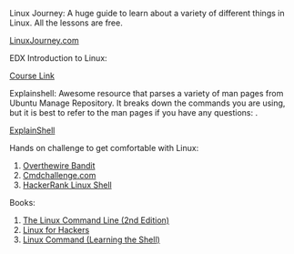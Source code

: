 Linux Journey: A huge guide to learn about a variety of different things in Linux. All the lessons are free.

[LinuxJourney.com](https://linuxjourney.com/)

EDX Introduction to Linux:

[Course Link](https://www.edx.org/course/introduction-to-linux)

Explainshell: Awesome resource that parses a variety of man pages from Ubuntu Manage Repository. It breaks down the commands you are using, but it is best to refer to the man pages if you have any questions: .

[ExplainShell](https://www.explainshell.com/)

Hands on challenge to get comfortable with Linux:

1. [Overthewire Bandit](https://overthewire.org/wargames/bandit/)
2. [Cmdchallenge.com](https://cmdchallenge.com/)
3. [HackerRank Linux Shell](https://www.hackerrank.com/domains/shell)

Books:

1. [The Linux Command Line (2nd Edition)](https://nostarch.com/tlcl2)
2. [Linux for Hackers](https://nostarch.com/linuxbasicsforhackers)
3. [Linux Command (Learning the Shell)](http://linuxcommand.org/lc3_learning_the_shell.php)